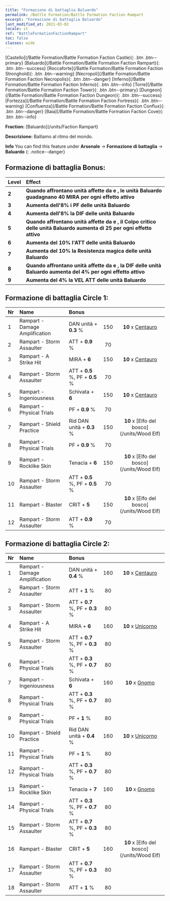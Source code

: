 ```yaml
---
title: "Formazione di battaglia Baluardo"
permalink: /Battle Formation/Battle Formation Faction Rampart
excerpt: "Formazione di battaglia Baluardo"
last_modified_at: 2021-03-02
locale: it
ref: "BattleFormationFactionRampart"
toc: false
classes: wide
---
```

 [Castello](/Battle Formation/Battle Formation Faction Castle){: .btn .btn--primary} [Baluardo](/Battle Formation/Battle Formation Faction Rampart){: .btn .btn--success} [Roccaforte](/Battle Formation/Battle Formation Faction Stronghold){: .btn .btn--warning} [Necropoli](/Battle Formation/Battle Formation Faction Necropolis){: .btn .btn--danger} [Inferno](/Battle Formation/Battle Formation Faction Inferno){: .btn .btn--info} [Torre](/Battle Formation/Battle Formation Faction Tower){: .btn .btn--primary} [Dungeon](/Battle Formation/Battle Formation Faction Dungeon){: .btn .btn--success} [Fortezza](/Battle Formation/Battle Formation Faction Fortress){: .btn .btn--warning} [Confluenza](/Battle Formation/Battle Formation Faction Conflux){: .btn .btn--danger} [Baia](/Battle Formation/Battle Formation Faction Cove){: .btn .btn--info} 

  **Fraction:** [Baluardo](/units/Faction Rampart)

  **Descrizione:** Balliamo al ritmo del mondo.

**Info** You can find this feature under **Arsenale** -> **Formazione di battaglia** -> **Baluardo** 
{: .notice--danger}

## Formazione di battaglia Bonus:

  | Level |         Effect        |
  |:------|:---------------------|
  | **2** | **Quando affrontano unità affette da <Sanguinamento> e <Rallentamento>, le unità Baluardo guadagnano 40 MIRA per ogni effetto attivo** |
  | **3** | **Aumenta dell'8% i PF delle unità Baluardo** |
  | **4** | **Aumenta dell'8% la DIF delle unità Baluardo** |
  | **5** | **Quando affrontano unità affette da <Sanguinamento> e <Rallentamento>, il Colpo critico delle unità Baluardo aumenta di 25 per ogni effetto attivo** |
  | **6** | **Aumenta del 10% l'ATT delle unità Baluardo** |
  | **7** | **Aumenta del 10% la Resistenza magica delle unità Baluardo** |
  | **8** | **Quando affrontano unità affette da <Sanguinamento> e <Rallentamento>, la DIF delle unità Baluardo aumenta del 4% per ogni effetto attivo** |
  | **9** | **Aumenta del 4% la VEL ATT delle unità Baluardo** |

## Formazione di battaglia Circle 1:

  |  Nr  |         Name        |  Bonus  | <i class="fas fa-flask"/>  |  <i class="fab fa-optin-monster"/> |
  |:-----|:--------------------|:---------|:-----------------:|:----------------:|
  | 1 | Rampart - Damage Amplification | DAN unità + **0.3** % | 150 |  **10** x [Centauro](/units/Centaur) |
  | 2 | Rampart - Storm Assaulter | ATT + **0.9** % | 70 |   |
  | 3 | Rampart - A Strike Hit | MIRA + **6**  | 150 |  **10** x [Centauro](/units/Centaur) |
  | 4 | Rampart - Storm Assaulter | ATT + **0.5** %, PF + **0.5** % | 70 |   |
  | 5 | Rampart - Ingeniousness | Schivata + **6**  | 150 |  **10** x [Centauro](/units/Centaur) |
  | 6 | Rampart - Physical Trials | PF + **0.9** % | 70 |   |
  | 7 | Rampart - Shield Practice | Rid DAN unità + **0.3** % | 150 |  **10** x [Elfo del bosco](/units/Wood Elf) |
  | 8 | Rampart - Physical Trials | PF + **0.9** % | 70 |   |
  | 9 | Rampart - Rocklike Skin | Tenacia + **6**  | 150 |  **10** x [Elfo del bosco](/units/Wood Elf) |
  | 10 | Rampart - Storm Assaulter | ATT + **0.5** %, PF + **0.5** % | 70 |   |
  | 11 | Rampart - Blaster | CRIT + **5**  | 150 |  **10** x [Elfo del bosco](/units/Wood Elf) |
  | 12 | Rampart - Storm Assaulter | ATT + **0.9** % | 70 |   |
  


## Formazione di battaglia Circle 2:

  |  Nr  |         Name        |  Bonus  | <i class="fas fa-flask"/>  |  <i class="fab fa-optin-monster"/> |
  |:-----|:--------------------|:---------|:-----------------:|:----------------:|
  | 1 | Rampart - Damage Amplification | DAN unità + **0.4** % | 160 |  **10** x [Centauro](/units/Centaur) |
  | 2 | Rampart - Storm Assaulter | ATT + **1** % | 80 |   |
  | 3 | Rampart - Storm Assaulter | ATT + **0.7** %, PF + **0.3** % | 80 |   |
  | 4 | Rampart - A Strike Hit | MIRA + **6**  | 160 |  **10** x [Unicorno](/units/Unicorn) |
  | 5 | Rampart - Storm Assaulter | ATT + **0.7** %, PF + **0.3** % | 80 |   |
  | 6 | Rampart - Physical Trials | ATT + **0.3** %, PF + **0.7** % | 80 |   |
  | 7 | Rampart - Ingeniousness | Schivata + **6**  | 160 |  **10** x [Gnomo](/units/Dwarf) |
  | 8 | Rampart - Physical Trials | ATT + **0.3** %, PF + **0.7** % | 80 |   |
  | 9 | Rampart - Physical Trials | PF + **1** % | 80 |   |
  | 10 | Rampart - Shield Practice | Rid DAN unità + **0.4** % | 160 |  **10** x [Unicorno](/units/Unicorn) |
  | 11 | Rampart - Physical Trials | PF + **1** % | 80 |   |
  | 12 | Rampart - Physical Trials | ATT + **0.3** %, PF + **0.7** % | 80 |   |
  | 13 | Rampart - Rocklike Skin | Tenacia + **7**  | 160 |  **10** x [Gnomo](/units/Dwarf) |
  | 14 | Rampart - Physical Trials | ATT + **0.3** %, PF + **0.7** % | 80 |   |
  | 15 | Rampart - Storm Assaulter | ATT + **0.7** %, PF + **0.3** % | 80 |   |
  | 16 | Rampart - Blaster | CRIT + **5**  | 160 |  **10** x [Elfo del bosco](/units/Wood Elf) |
  | 17 | Rampart - Storm Assaulter | ATT + **0.7** %, PF + **0.3** % | 80 |   |
  | 18 | Rampart - Storm Assaulter | ATT + **1** % | 80 |   |
  

